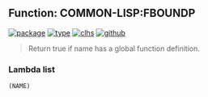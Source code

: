## Function: COMMON-LISP:FBOUNDP
[![package](https://img.shields.io/badge/Package-COMMON--LISP-5f9ea0.svg?style=social&colorA=999999)](../) [![type](https://img.shields.io/badge/Type-Function-5f9ea0.svg?style=social&colorA=999999)](../#function) [![clhs](https://img.shields.io/badge/CLHS-FBOUNDP-5f9ea0.svg?style=social&colorA=999999)](http://www.lispworks.com/documentation/HyperSpec/Body/f_fbound.htm) [![github](https://img.shields.io/badge/GitHub-View_the_source-5f9ea0.svg?style=social&colorA=999999&logo=github)](https://github.com/sbcl/sbcl/blob/master/src/code/fdefinition.lisp/) 

> Return true if name has a global function definition.

### Lambda list
```
(NAME)
```
